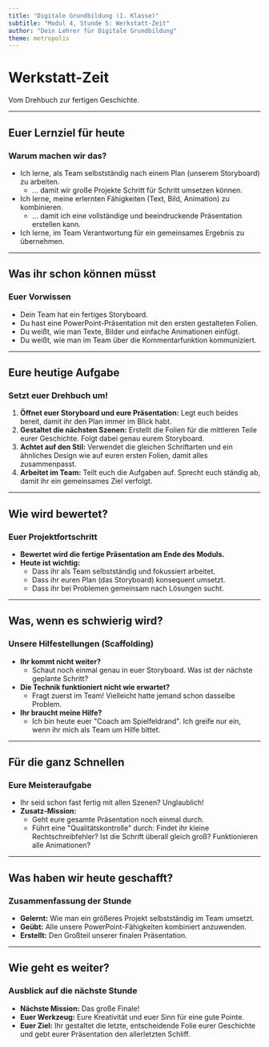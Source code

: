 ```yaml
---
title: "Digitale Grundbildung (1. Klasse)"
subtitle: "Modul 4, Stunde 5: Werkstatt-Zeit"
author: "Dein Lehrer für Digitale Grundbildung"
theme: metropolis
---
```


# Werkstatt-Zeit

Vom Drehbuch zur fertigen Geschichte.

---

## Euer Lernziel für heute

### Warum machen wir das?

*   Ich lerne, als Team selbstständig nach einem Plan (unserem Storyboard) zu arbeiten.
    *   ... damit wir große Projekte Schritt für Schritt umsetzen können.
*   Ich lerne, meine erlernten Fähigkeiten (Text, Bild, Animation) zu kombinieren.
    *   ... damit ich eine vollständige und beeindruckende Präsentation erstellen kann.
*   Ich lerne, im Team Verantwortung für ein gemeinsames Ergebnis zu übernehmen.

---

## Was ihr schon können müsst

### Euer Vorwissen

*   Dein Team hat ein fertiges Storyboard.
*   Du hast eine PowerPoint-Präsentation mit den ersten gestalteten Folien.
*   Du weißt, wie man Texte, Bilder und einfache Animationen einfügt.
*   Du weißt, wie man im Team über die Kommentarfunktion kommuniziert.

---

## Eure heutige Aufgabe

### Setzt euer Drehbuch um!

1.  **Öffnet euer Storyboard und eure Präsentation:** Legt euch beides bereit, damit ihr den Plan immer im Blick habt.
2.  **Gestaltet die nächsten Szenen:** Erstellt die Folien für die mittleren Teile eurer Geschichte. Folgt dabei genau eurem Storyboard.
3.  **Achtet auf den Stil:** Verwendet die gleichen Schriftarten und ein ähnliches Design wie auf euren ersten Folien, damit alles zusammenpasst.
4.  **Arbeitet im Team:** Teilt euch die Aufgaben auf. Sprecht euch ständig ab, damit ihr ein gemeinsames Ziel verfolgt.

---

## Wie wird bewertet?

### Euer Projektfortschritt

*   **Bewertet wird die fertige Präsentation am Ende des Moduls.**
*   **Heute ist wichtig:**
    *   Dass ihr als Team selbstständig und fokussiert arbeitet.
    *   Dass ihr euren Plan (das Storyboard) konsequent umsetzt.
    *   Dass ihr bei Problemen gemeinsam nach Lösungen sucht.

---

## Was, wenn es schwierig wird?

### Unsere Hilfestellungen (Scaffolding)

*   **Ihr kommt nicht weiter?**
    *   Schaut noch einmal genau in euer Storyboard. Was ist der nächste geplante Schritt?
*   **Die Technik funktioniert nicht wie erwartet?**
    *   Fragt zuerst im Team! Vielleicht hatte jemand schon dasselbe Problem.
*   **Ihr braucht meine Hilfe?**
    *   Ich bin heute euer "Coach am Spielfeldrand". Ich greife nur ein, wenn ihr mich als Team um Hilfe bittet.

---

## Für die ganz Schnellen

### Eure Meisteraufgabe

*   Ihr seid schon fast fertig mit allen Szenen? Unglaublich!
*   **Zusatz-Mission:**
    *   Geht eure gesamte Präsentation noch einmal durch.
    *   Führt eine "Qualitätskontrolle" durch: Findet ihr kleine Rechtschreibfehler? Ist die Schrift überall gleich groß? Funktionieren alle Animationen?

---

## Was haben wir heute geschafft?

### Zusammenfassung der Stunde

*   **Gelernt:** Wie man ein größeres Projekt selbstständig im Team umsetzt.
*   **Geübt:** Alle unsere PowerPoint-Fähigkeiten kombiniert anzuwenden.
*   **Erstellt:** Den Großteil unserer finalen Präsentation.

---

## Wie geht es weiter?

### Ausblick auf die nächste Stunde

*   **Nächste Mission:** Das große Finale!
*   **Euer Werkzeug:** Eure Kreativität und euer Sinn für eine gute Pointe.
*   **Euer Ziel:** Ihr gestaltet die letzte, entscheidende Folie eurer Geschichte und gebt eurer Präsentation den allerletzten Schliff.

